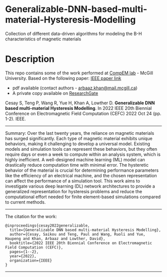 # Generalizable-DNN-based-multi-material-Hysteresis-Modelling
Collection of different data-driven algorithms for modeling the B-H characteristics of magnetic materials

# Description

This repo contains some of the work performed at [CompEM lab](https://www.compem.ece.mcgill.ca/index.html) - McGill University.
Based on the following paper:
[IEEE paper link](https://ieeexplore.ieee.org/abstract/document/10107520) 
- pdf available (contact authors - arbaaz.khan@mail.mcgill.ca)
- A private copy available on [ResearchGate](https://www.researchgate.net/publication/365386617_Generalizable_DNN_based_multi-material_Hysteresis_Modelling)

Cesay S, Teng P, Wang R, Yue H, Khan A, Lowther D. **Generalizable DNN based multi-material Hysteresis Modelling**. In 2022 IEEE 20th Biennial Conference on Electromagnetic Field Computation (CEFC) 2022 Oct 24 (pp. 1-2). IEEE.

---
Summary: 
Over the last twenty years, the reliance on magnetic materials has surged significantly. Each type of magnetic material exhibits unique behaviors, making it challenging to develop a universal model. Existing models and simulation tools can represent these behaviors, but they often require days or even a week to compute within an analysis system, which is highly inefficient. A well-designed machine learning (ML) model can drastically reduce computation time with minimal error. The hysteretic behavior of the material is crucial for determining performance parameters like the efficiency of an electrical machine, and the chosen representation can affect the performance of a simulation tool. This work aims to investigate various deep learning (DL) network architectures to provide a generalized representation for hysteresis problems and reduce the computational effort needed for finite element-based simulations compared to current methods.


---
The citation for the work:
  
```
@inproceedings{cesay2022generalizable,
  title={Generalizable DNN based multi-material Hysteresis Modelling},
  author={Cesay, Saikou and Teng, Paul and Wang, Ruoli and Yue, Haupeng and Khan, Arbaaz and Lowther, David},
  booktitle={2022 IEEE 20th Biennial Conference on Electromagnetic Field Computation (CEFC)},
  pages={1--2},
  year={2022},
  organization={IEEE}
}
```    

---
